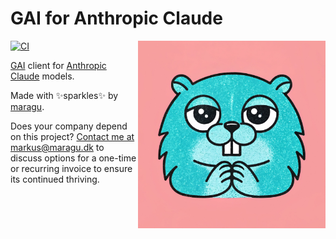 # GAI for Anthropic Claude

<img src="logo.jpg" alt="Logo" width="300" align="right">

[![CI](https://github.com/maragudk/gai-anthropic/actions/workflows/ci.yml/badge.svg)](https://github.com/maragudk/gai-anthropic/actions/workflows/ci.yml)

[GAI](https://github.com/maragudk/gai) client for [Anthropic Claude](https://www.anthropic.com/api) models.

Made with ✨sparkles✨ by [maragu](https://www.maragu.dev/).

Does your company depend on this project? [Contact me at markus@maragu.dk](mailto:markus@maragu.dk?Subject=Supporting%20your%20project) to discuss options for a one-time or recurring invoice to ensure its continued thriving.
